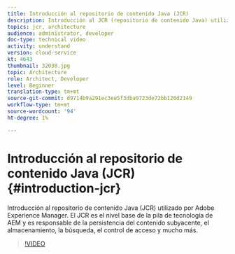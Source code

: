 ```yaml
---
title: Introducción al repositorio de contenido Java (JCR)
description: Introducción al JCR (repositorio de contenido Java) utilizado por Adobe Experience Manager. El JCR es el nivel base de la pila de tecnología de AEM y es responsable de la persistencia del contenido subyacente, el almacenamiento, la búsqueda, el control de acceso y mucho más.
topics: jcr, architecture
audience: administrator, developer
doc-type: technical video
activity: understand
version: cloud-service
kt: 4643
thumbnail: 32030.jpg
topic: Architecture
role: Architect, Developer
level: Beginner
translation-type: tm+mt
source-git-commit: d9714b9a291ec3ee5f3dba9723de72bb120d2149
workflow-type: tm+mt
source-wordcount: '94'
ht-degree: 1%

---
```



# Introducción al repositorio de contenido Java (JCR) {#introduction-jcr}

Introducción al repositorio de contenido Java (JCR) utilizado por Adobe Experience Manager. El JCR es el nivel base de la pila de tecnología de AEM y es responsable de la persistencia del contenido subyacente, el almacenamiento, la búsqueda, el control de acceso y mucho más.

>[!VIDEO](https://video.tv.adobe.com/v/32030/?quality=12&learn=on)
